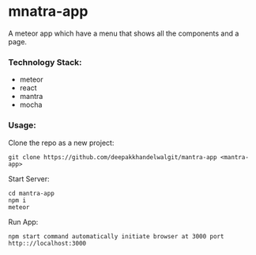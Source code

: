 # mnatra-app

A meteor app which have a menu that shows all the components and a page.

### Technology Stack:

* meteor
* react
* mantra
* mocha

### Usage:

Clone the repo as a new project:

```
git clone https://github.com/deepakkhandelwalgit/mantra-app <mantra-app>
```

Start Server:

```
cd mantra-app
npm i
meteor
```
Run App:

```
npm start command automatically initiate browser at 3000 port
http:://localhost:3000
```

